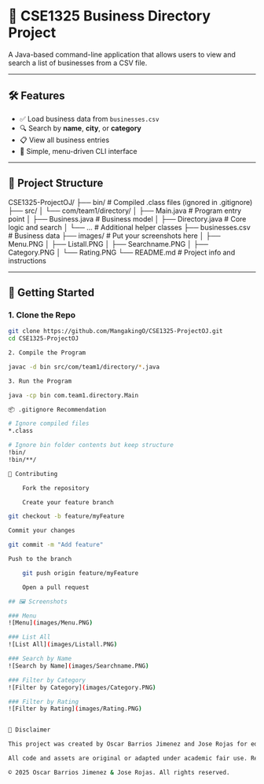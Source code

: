 # 📂 CSE1325 Business Directory Project

A Java-based command-line application that allows users to view and search a list of businesses from a CSV file.

---

## 🛠️ Features

- ✅ Load business data from `businesses.csv`  
- 🔍 Search by **name**, **city**, or **category**  
- 📋 View all business entries  
- 🧭 Simple, menu-driven CLI interface  

---

## 🧰 Project Structure

CSE1325-ProjectOJ/
├── bin/ # Compiled .class files (ignored in .gitignore)
├── src/
│ └── com/team1/directory/
│ ├── Main.java # Program entry point
│ ├── Business.java # Business model
│ ├── Directory.java # Core logic and search
│ └── ... # Additional helper classes
├── businesses.csv # Business data
├── images/ # Put your screenshots here
│ ├── Menu.PNG
│ ├── Listall.PNG
│ ├── Searchname.PNG
│ ├── Category.PNG
│ └── Rating.PNG
└── README.md # Project info and instructions


---

## 🚀 Getting Started

### 1. Clone the Repo

```bash
git clone https://github.com/MangakingO/CSE1325-ProjectOJ.git
cd CSE1325-ProjectOJ

2. Compile the Program

javac -d bin src/com/team1/directory/*.java

3. Run the Program

java -cp bin com.team1.directory.Main

📦 .gitignore Recommendation

# Ignore compiled files
*.class

# Ignore bin folder contents but keep structure
!bin/
!bin/**/

🤝 Contributing

    Fork the repository

    Create your feature branch

git checkout -b feature/myFeature

Commit your changes

git commit -m "Add feature"

Push to the branch

    git push origin feature/myFeature

    Open a pull request

## 🖼️ Screenshots

### Menu
![Menu](images/Menu.PNG)

### List All
![List All](images/Listall.PNG)

### Search by Name
![Search by Name](images/Searchname.PNG)

### Filter by Category
![Filter by Category](images/Category.PNG)

### Filter by Rating
![Filter by Rating](images/Rating.PNG)


📄 Disclaimer

This project was created by Oscar Barrios Jimenez and Jose Rojas for educational purposes as part of CSE1325: Object-Oriented Programming at the University of Texas at Arlington (UTA).

All code and assets are original or adapted under academic fair use. Redistribution, reproduction, or reuse of this codebase without explicit permission is strictly prohibited.

© 2025 Oscar Barrios Jimenez & Jose Rojas. All rights reserved.
